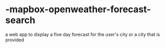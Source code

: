 # -mapbox-openweather-forecast-search
a web app to display a five day forecast for the user's city or a city that is provided
